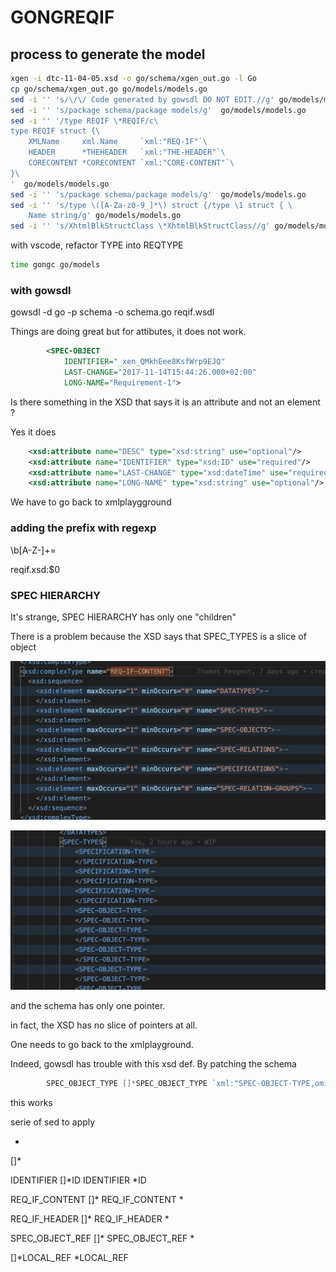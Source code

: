 # GONGREQIF

## process to generate the model


```bash
xgen -i dtc-11-04-05.xsd -o go/schema/xgen_out.go -l Go
cp go/schema/xgen_out.go go/models/models.go
sed -i '' 's/\/\/ Code generated by gowsdl DO NOT EDIT.//g' go/models/models.go
sed -i '' 's/package schema/package models/g'  go/models/models.go
sed -i '' '/type REQIF \*REQIF/c\
type REQIF struct {\
	XMLName     xml.Name     `xml:"REQ-IF"`\
	HEADER      *THEHEADER   `xml:"THE-HEADER"`\
	CORECONTENT *CORECONTENT `xml:"CORE-CONTENT"`\
}\
'  go/models/models.go
sed -i '' 's/package schema/package models/g'  go/models/models.go
sed -i '' 's/type \([A-Za-z0-9_]*\) struct {/type \1 struct { \
    Name string/g' go/models/models.go
sed -i '' 's/XhtmlBlkStructClass \*XhtmlBlkStructClass//g' go/models/models.go

```

with vscode, refactor TYPE into REQTYPE

```bash
time gongc go/models
```

### with gowsdl

gowsdl -d go -p schema -o schema.go reqif.wsdl

Things are doing great but for attibutes, it does not work.

```xml
        <SPEC-OBJECT
            IDENTIFIER="_xen_QMkhEee8KsfWrp9EJQ"
            LAST-CHANGE="2017-11-14T15:44:26.000+02:00"
            LONG-NAME="Requirement-1">
```

Is there something in the XSD that says it is an attribute and not an element ?

Yes it does

```xsd
    <xsd:attribute name="DESC" type="xsd:string" use="optional"/>
    <xsd:attribute name="IDENTIFIER" type="xsd:ID" use="required"/>
    <xsd:attribute name="LAST-CHANGE" type="xsd:dateTime" use="required"/>
    <xsd:attribute name="LONG-NAME" type="xsd:string" use="optional"/>
```

We have to go back to xmlplaygground

### adding the prefix with regexp

\b[A-Z-]+=

reqif.xsd:$0

### SPEC HIERARCHY

It's strange, SPEC HIERARCHY has only one "children"

There is a problem because the XSD says that SPEC_TYPES is a slice of object

![alt text](image.png)

![alt text](image-1.png)


and the schema has only one pointer.

in fact, the XSD has no slice of pointers at all.

One needs to go back to the xmlplayground.

Indeed, gowsdl has trouble with this xsd def. By patching the schema

```go
		SPEC_OBJECT_TYPE []*SPEC_OBJECT_TYPE `xml:"SPEC-OBJECT-TYPE,omitempty" json:"SPEC-OBJECT-TYPE,omitempty"`
```

this works

serie of sed to apply

 *
 []*

IDENTIFIER []*ID
IDENTIFIER *ID

REQ_IF_CONTENT []*
REQ_IF_CONTENT *

REQ_IF_HEADER []*
REQ_IF_HEADER *

SPEC_OBJECT_REF []*
SPEC_OBJECT_REF *

[]*LOCAL_REF
*LOCAL_REF


